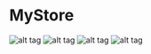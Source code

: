 # MyStore

![alt tag](https://raw.githubusercontent.com/hassanmastinoz/Realm/MyStore/Screenshot/activity_add_car.png)
![alt tag](https://raw.githubusercontent.com/hassanmastinoz/Realm/MyStore/Screenshot/activity_main.png)
![alt tag](https://raw.githubusercontent.com/hassanmastinoz/Realm/MyStore/Screenshot/activity_reg.png)
![alt tag](https://raw.githubusercontent.com/hassanmastinoz/Realm/MyStore/Screenshot/activity_show_all.png)
